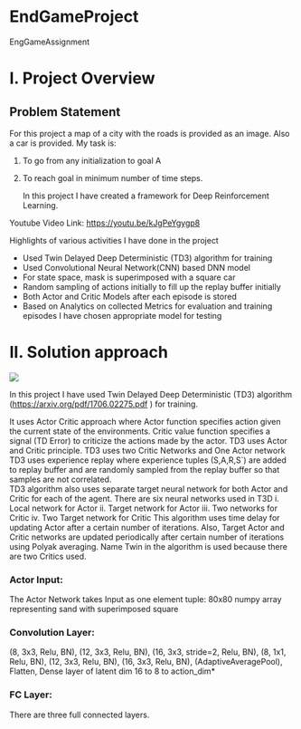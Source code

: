 # EndGameProject

EngGameAssignment

# I. Project Overview

## Problem Statement

For this project a map of a city with the roads is provided as an image. Also a car is provided. My task is:

1. To go from any initialization to goal A

2. To reach goal in minimum number of time steps.

   In this project I have created a framework for Deep Reinforcement Learning.

Youtube Video Link:
https://youtu.be/kJgPeYgygp8

Highlights of various activities I have done in the project

- Used Twin Delayed Deep Deterministic (TD3) algorithm  for training
- Used Convolutional Neural Network(CNN) based DNN model
- For state space, mask is superimposed with a square car 
- Random sampling of actions initially to fill up the replay buffer initially
- Both Actor and Critic Models after each episode is stored
- Based on Analytics  on collected Metrics for evaluation and training episodes I have chosen appropriate model for testing

# II. Solution approach

![](https://i.imgur.com/li7BMPW.png)

In this project I have used Twin Delayed Deep Deterministic (TD3) algorithm (https://arxiv.org/pdf/1706.02275.pdf ) for training. 

 It uses Actor Critic approach where Actor function specifies action given the current state of the environments. Critic value function specifies a signal (TD Error) to criticize the actions made by the actor.
TD3 uses Actor and Critic principle. TD3 uses two Critic Networks and One Actor network 
TD3 uses experience replay where experience tuples (S,A,R,S`) are added to replay buffer and are randomly sampled from the replay buffer so that samples are not correlated.  
TD3 algorithm also uses separate target neural network for both Actor and Critic for each of the agent. 
There are six neural networks used in T3D
i.	Local network for Actor
ii.	Target network for Actor
iii.	Two networks for Critic
iv.	Two Target network for Critic
This algorithm uses time delay for updating Actor after a certain number of iterations. Also, Target Actor and Critic networks are updated periodically after certain number of iterations using Polyak averaging.
Name Twin in the algorithm is used because there are two Critics used.

### Actor Input: 

The Actor Network takes Input as one element tuple: 
80x80 numpy array representing  sand with superimposed square 



### Convolution Layer: 

(8, 3x3, Relu, BN), (12, 3x3, Relu, BN), (16, 3x3, stride=2, Relu, BN), (8, 1x1, Relu, BN), (12, 3x3, Relu, BN), (16, 3x3, Relu, BN), (AdaptiveAveragePool), Flatten, Dense layer of latent dim 16 to 8 to action_dim* 

### FC Layer:

There are three full connected layers. 
